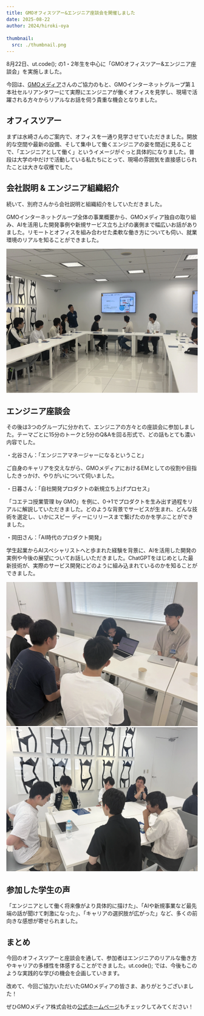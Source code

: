 ```yaml
---
title: GMOオフィスツアー&エンジニア座談会を開催しました
date: 2025-08-22
author: 2024/hiroki-oya

thumbnail:
  src: ./thumbnail.png
---
```


8月22日、ut.code(); の1・2年生を中心に「GMOオフィスツアー&エンジニア座談会」を実施しました。

今回は、[GMOメディア](https://www.gmo.media/)さんのご協力のもと、GMOインターネットグループ第１本社セルリアンタワーにて実際にエンジニアが働くオフィスを見学し、現場で活躍される方々からリアルなお話を伺う貴重な機会となりました。

## オフィスツアー

まずは水崎さんのご案内で、オフィスを一通り見学させていただきました。開放的な空間や最新の設備、そして集中して働くエンジニアの姿を間近に見ることで、「エンジニアとして働く」というイメージがぐっと具体的になりました。普段は大学の中だけで活動している私たちにとって、現場の雰囲気を直接感じられたことは大きな収穫でした。


## 会社説明 & エンジニア組織紹介

続いて、別府さんから会社説明と組織紹介をしていただきました。

GMOインターネットグループ全体の事業概要から、GMOメディア独自の取り組み、AIを活用した開発事例や新規サービス立ち上げの裏側まで幅広いお話がありました。リモートとオフィスを組み合わせた柔軟な働き方についても伺い、就業環境のリアルを知ることができました。

![会社説明の様子](./company-introduction.webp)

## エンジニア座談会

その後は3つのグループに分かれて、エンジニアの方々との座談会に参加しました。テーマごとに15分のトークと5分のQ&Aを回る形式で、どの話もとても濃い内容でした。

・北谷さん：「エンジニアマネージャーになるということ」

ご自身のキャリアを交えながら、GMOメディアにおけるEMとしての役割や目指したきっかけ、やりがいについて伺いました。

・日暮さん：「自社開発プロダクトの新規立ち上げプロセス」

「コエテコ授業管理 by GMO」を例に、0→1でプロダクトを生み出す過程をリアルに解説していただきました。どのような背景でサービスが生まれ、どんな技術を選定し、いかにスピー
ディーにリリースまで繋げたのかを学ぶことができました。

・岡田さん：「AI時代のプロダクト開発」

学生起業からAIスペシャリストへと歩まれた経験を背景に、AIを活用した開発の実例や今後の展望についてお話しいただきました。ChatGPTをはじめとした最新技術が、実際のサービス開発にどのように組み込まれているのかを知ることができました。

![座談会の様子1](./engineer-discussion1.webp)
![座談会の様子2](./engineer-discussion2.webp)

## 参加した学生の声

「エンジニアとして働く将来像がより具体的に描けた」、「AIや新規事業など最先端の話が聞けて刺激になった」、「キャリアの選択肢が広がった」など、多くの前向きな感想が寄せられました。

## まとめ

今回のオフィスツアーと座談会を通して、参加者はエンジニアのリアルな働き方やキャリアの多様性を体感することができました。ut.code(); では、今後もこのような実践的な学びの機会を企画していきます。

改めて、今回ご協力いただいたGMOメディアの皆さま、ありがとうございました！

ぜひGMOメディア株式会社の[公式ホームページ](https://www.gmo.media/)もチェックしてみてください！